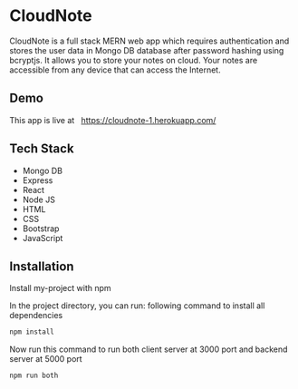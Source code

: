 # CloudNote
CloudNote is a full stack MERN web app which requires authentication and stores the user data in Mongo DB database after password hashing using bcryptjs. It allows you to store your notes on cloud. Your notes are accessible from any device that can access the Internet.

## Demo

This app is live at  &nbsp; https://cloudnote-1.herokuapp.com/

## Tech Stack
-   Mongo DB
-   Express
-   React
-   Node JS
-   HTML
-   CSS
-   Bootstrap
-   JavaScript


## Installation

Install my-project with npm


In the project directory, you can run:
following command to install all dependencies
```bash
npm install
```
Now run this command to run both client server at 3000 port and
backend server at 5000 port

```bash
npm run both
```

